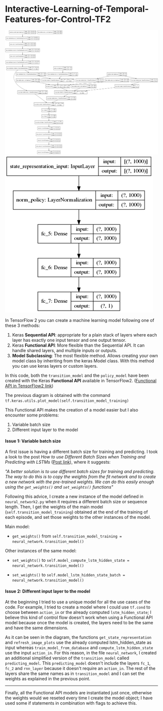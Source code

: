 # Interactive-Learning-of-Temporal-Features-for-Control-TF2

![transition model](transition_model.png)
![transition model](policy_model.png)

In TensorFlow 2 you can create a machine learning model following one of these 3 methods:
1. Keras **Sequential API**: appropriate for a plain stack of layers where each layer has exactly one input tensor and one output tensor.
2. Keras **Functional API**: More flexible than the Sequential API. It can handle shared layers, and multiple inputs or outputs.
3. **Model Subclassing**: The most flexible method. Allows creating your own model class by inheriting from the keras Model class. With this method you can use keras layers or custom layers.

In this code, both the `transition_model` and the `policy_model` have been created with the Keras **Functional API** available in TensorFlow2. ([Functional API in TensorFlow2 link](https://www.tensorflow.org/guide/keras/functional))


The previous diagram is obtained with the command `tf.keras.utils.plot_model(self.transition_model_training)`



This Functional API makes the creation of a model easier but I also encounter some problems:
1. Variable batch size
2. Different input layer to the model


#### Issue 1: Variable batch size
A first issue is having a different batch size for training and predicting. I took a look to the post *How to use Different Batch Sizes when Training and Predicting with LSTMs* ([Post link](https://machinelearningmastery.com/use-different-batch-sizes-training-predicting-python-keras/)), where it suggests: 

*"A better solution is to use different batch sizes for training and predicting. The way to do this is to copy the weights from the fit network and to create a new network with the pre-trained weights. We can do this easily enough using the `get_weights()` and `set_weights()` functions"*

Following this advice, I create a new instance of the model defined in `neural_network2.py` when it requires a different batch size or sequence length. Then, I get the weights of the main model (`self.transition_model_training`) obtained at the end of the training of each episode, and set those weights  to the other instances of the model.


Main model:
- `get_weights()` from `self.transition_model_training = neural_network.transition_model()`

Other instances of the same model:

- `set_weights()` to `self.model_compute_lstm_hidden_state = neural_network.transition_model()`

- `set_weights()` to `self.model_lstm_hidden_state_batch = neural_network.transition_model()`



#### Issue 2: Different input layer to the model

At the beginning I tried to use a unique model for all the use cases of the code. For example, I tried to create a model where I could use `tf.cond` to choose between `action_in` or the already computed `lstm_hidden_state`; I believe this kind of control flow doesn't work when using a Functional API model because once the model is created, the layers need to be the same and have the same dimensions.

As it can be seen in the diagram, the functions `get_state_representation` and `refresh_image_plots` use the already computed lstm_hidden_state as input whereas `train_model_from_database` and `compute_lstm_hidden_state` use the input `action_in`. For this reason, in the file `neural_network`, I created an additional simplified version of the `transition_model` called `predicting_model`. This `predicting_model` doesn't include the layers `fc_1`, `fc_2` and `rnn_layer` because it doesn't require an `action_in`. The rest of the layers share the same names as in `transition_model` and I can set the weights as explained in the previous point.


---


Finally, all the Functional API models are instantiated just once, otherwise the weights would we reseted every time I create the model object; I have used some if statements in combination with flags to achieve this.
